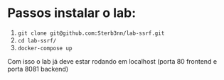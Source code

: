 # Passos instalar o lab:

1. `git clone git@github.com:Sterb3nn/lab-ssrf.git`
2. `cd lab-ssrf/`
3. `docker-compose up`

Com isso o lab já deve estar rodando em localhost (porta 80 frontend e porta 8081 backend)
